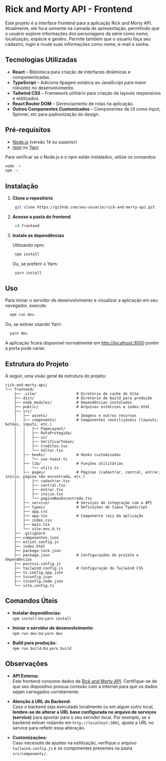 # Rick and Morty API - Frontend

Este projeto é a interface frontend para a aplicação Rick and Morty API. Atualmente, ele foca somente na camada de apresentação, permitindo que o usuário explore informações dos personagens da série como nome, localização, espécie e genêro. Permite também que o usuario faça seu cadastro, login e mude suas informações como nome, e-mail e senha.

## Tecnologias Utilizadas

- **React** – Biblioteca para criação de interfaces dinâmicas e componentizadas.
- **TypeScript** – Adiciona tipagem estática ao JavaScript para maior robustez no desenvolvimento.
- **Tailwind CSS** – Framework utilitário para criação de layouts responsivos e estilizados.
- **React Router DOM** – Gerenciamento de rotas na aplicação.
- **Outros Componentes Customizados** – Componentes de UI como Input, Spinner, etc para padronização do design.

## Pré-requisitos

- [Node.js](https://nodejs.org/) (versão 14 ou superior)
- [npm](https://www.npmjs.com/) ou [Yarn](https://yarnpkg.com/)

Para verificar se o Node.js e o npm estão instalados, utilize os comandos:

```bash
node -v
npm -v
```

## Instalação

1. **Clone o repositório**

   ```bash
    git clone https://github.com/seu-usuario/rick-and-morty-api.git
   ```

2. **Acesse a pasta do frontend**

   ```bash
    cd frontend
   ```

3. **Instale as dependências**

   Utilizando npm:

   ```bash
    npm install
   ```

   Ou, se preferir o Yarn:

   ```bash
    yarn install
   ```

## Uso

Para iniciar o servidor de desenvolvimento e visualizar a aplicação em seu navegador, execute:

```bash
  npm run dev
```

Ou, se estiver usando Yarn:

```bash
  yarn dev
```

A aplicação ficará disponível normalmente em [http://localhost:3000](http://localhost:3000) porém a porta pode variar.

## Estrutura do Projeto

A seguir, uma visão geral da estrutura do projeto:

```
rick-and-morty-api/
└── frontend/
    ├── .vite/                  # Diretório de cache do Vite
    ├── dist/                   # Diretório de build para produção
    ├── node_modules/           # Dependências instaladas
    ├── public/                 # Arquivos estáticos e index.html
    ├── src/
    │   ├── assets/             # Imagens e outros recursos
    │   ├── components/         # Componentes reutilizáveis (layouts, botões, inputs, etc.)
    │   │   ├── PageLayout/
    │   │   ├── RotaProtegida/
    │   │   ├── ui/
    │   │   ├── VerificarToken/
    │   │   ├── Creditos.tsx
    │   │   └── Voltar.tsx
    │   ├── hooks/              # Hooks customizados
    │   │   └── use-toast.ts
    │   ├── lib/                # Funções utilitárias
    │   │   └── utils.ts
    │   ├── pages/              # Páginas (cadastrar, central, entrar, início, página não encontrada, etc.)
    │   │   ├── cadastrar.tsx
    │   │   ├── central.tsx
    │   │   ├── entrar.tsx
    │   │   ├── inicio.tsx
    │   │   └── paginaNaoEncontrada.tsx
    │   ├── service/            # Serviços de integração com a API
    │   ├── types/              # Definições de tipos TypeScript
    │   ├── app.css
    │   ├── app.tsx             # Componente raiz da aplicação
    │   ├── index.css
    │   ├── main.tsx
    │   └── vite-env.d.ts
    ├── .gitignore
    ├── componentes.json
    ├── eslint.config.js
    ├── index.html
    ├── package-lock.json
    ├── package.json            # Configurações do projeto e dependências
    ├── postcss.config.js
    ├── tailwind.config.js      # Configuração do Tailwind CSS
    ├── ts.config.app.json
    ├── tsconfig.json
    ├── tsconfig.node.json
    └── vite.config.ts
```

## Comandos Úteis

- **Instalar dependências:**  
  `npm install` ou `yarn install`

- **Iniciar o servidor de desenvolvimento:**  
  `npm run dev` ou `yarn dev`

- **Build para produção:**  
  `npm run build` ou `yarn build`

## Observações

- **API Externa:**  
  Este frontend consome dados da [Rick and Morty API](https://rickandmortyapi.com/). Certifique-se de que seu dispositivo possua conexão com a internet para que os dados sejam carregados corretamente.

- **Atenção à URL do Backend:**  
  Caso o backend seja executado localmente ou em algum outro local, **lembre-se de alterar a URL base configurada no arquivo de serviços (service)** para apontar para o seu servidor local. Por exemplo, se o backend estiver rodando em `http://localhost:3001`, ajuste a URL no service para refletir essa alteração.

- **Customizações:**  
  Caso necessite de ajustes na estilização, verifique o arquivo `tailwind.config.js` e os componentes presentes na pasta `src/components/`.

